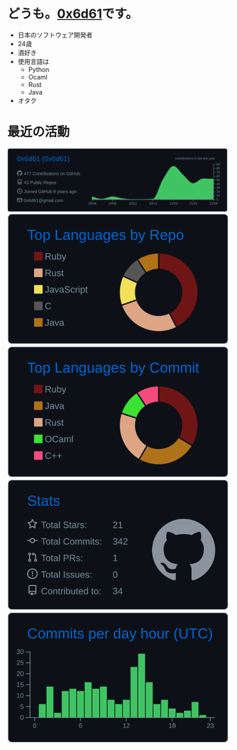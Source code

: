 
# どうも。[0x6d61](https://twitter.com/0x6d61)です。
- 日本のソフトウェア開発者
- 24歳
- 酒好き
- 使用言語は
    - Python
    - Ocaml
    - Rust
    - Java
- オタク  

# 最近の活動

[![](https://raw.githubusercontent.com/0x6d61/0x6d61/master/profile-summary-card-output/github_dark/0-profile-details.svg)](https://github.com/vn7n24fzkq/github-profile-summary-cards)
[![](https://raw.githubusercontent.com/0x6d61/0x6d61/master/profile-summary-card-output/github_dark/1-repos-per-language.svg)](https://github.com/vn7n24fzkq/github-profile-summary-cards) [![](https://raw.githubusercontent.com/0x6d61/0x6d61/master/profile-summary-card-output/github_dark/2-most-commit-language.svg)](https://github.com/vn7n24fzkq/github-profile-summary-cards)
[![](https://raw.githubusercontent.com/0x6d61/0x6d61/master/profile-summary-card-output/github_dark/3-stats.svg)](https://github.com/vn7n24fzkq/github-profile-summary-cards) [![](https://raw.githubusercontent.com/0x6d61/0x6d61/master/profile-summary-card-output/github_dark/4-productive-time.svg)](https://github.com/vn7n24fzkq/github-profile-summary-cards)

